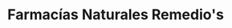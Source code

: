 ---
title: "Farmacías Naturales Remedio's"
url: /guayaquil/farmacias-naturales-remedios/
shop: Nahrungsergänzung
---